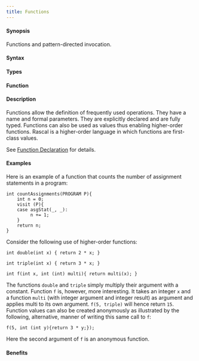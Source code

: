 ```yaml
---
title: Functions
---
```


#### Synopsis

Functions and pattern-directed invocation.

#### Syntax

#### Types

#### Function

#### Description

Functions allow the definition of frequently used operations. They have a name and formal parameters. They are explicitly declared and are fully typed. 
Functions can also be used as values thus enabling higher-order functions. 
Rascal is a higher-order language in which functions are first-class values.

See [Function Declaration](/docs/Rascal/Declarations/Function) for details.

#### Examples

Here is an example of a function that counts the number of assignment statements in a program:
```rascal
int countAssignments(PROGRAM P){
    int n = 0;
    visit (P){
    case asgStat(_, _):
         n += 1;
    }
    return n;
}
```

Consider the following use of higher-order functions:
```rascal
int double(int x) { return 2 * x; }

int triple(int x) { return 3 * x; }

int f(int x, int (int) multi){ return multi(x); }
```

The functions `double` and `triple` simply multiply their argument with a constant. 
Function `f` is, however, more interesting. 
It takes an integer `x` and a function `multi` (with integer argument and integer result) as argument and 
applies multi to its own argument. `f(5, triple)` will hence return `15`. 
Function values can also be created anonymously as illustrated by the following, alternative, 
manner of writing this same call to `f`:
```rascal
f(5, int (int y){return 3 * y;});
```

Here the second argument of `f` is an anonymous function.

#### Benefits


